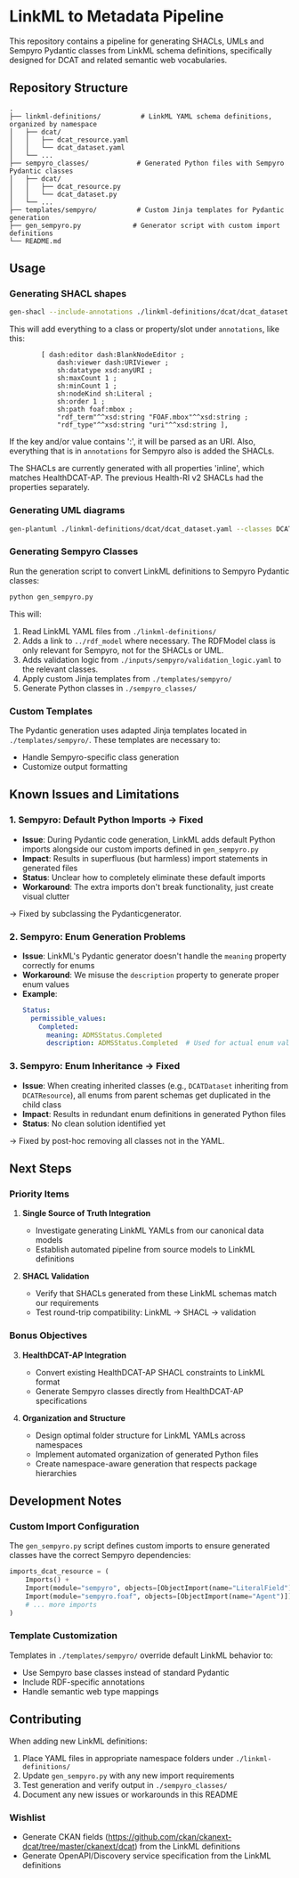 # LinkML to Metadata Pipeline

This repository contains a pipeline for generating SHACLs, UMLs and Sempyro Pydantic classes from LinkML schema definitions, specifically designed for DCAT and related semantic web vocabularies.

## Repository Structure

```
.
├── linkml-definitions/          # LinkML YAML schema definitions, organized by namespace
│   ├── dcat/
│   │   ├── dcat_resource.yaml
│   │   └── dcat_dataset.yaml
│   └── ...
├── sempyro_classes/            # Generated Python files with Sempyro Pydantic classes
│   ├── dcat/
│   │   ├── dcat_resource.py
│   │   └── dcat_dataset.py
│   └── ...
├── templates/sempyro/          # Custom Jinja templates for Pydantic generation
├── gen_sempyro.py             # Generator script with custom import definitions
└── README.md
```

## Usage

### Generating SHACL shapes
```bash
gen-shacl --include-annotations ./linkml-definitions/dcat/dcat_dataset.yaml > ./outputs/shacl_shapes/dcat_dataset.ttl
```

This will add everything to a class or property/slot under `annotations`, like this:

```
        [ dash:editor dash:BlankNodeEditor ;
            dash:viewer dash:URIViewer ;
            sh:datatype xsd:anyURI ; 
            sh:maxCount 1 ;
            sh:minCount 1 ;
            sh:nodeKind sh:Literal ; 
            sh:order 1 ;
            sh:path foaf:mbox ;
            "rdf_term"^^xsd:string "FOAF.mbox"^^xsd:string ;
            "rdf_type"^^xsd:string "uri"^^xsd:string ],
```

If the key and/or value contains ':', it will be parsed as an URI.
Also, everything that is in `annotations` for Sempyro also is added the SHACLs.

The SHACLs are currently generated with all properties 'inline', which matches HealthDCAT-AP. The previous
Health-RI v2 SHACLs had the properties separately.

### Generating UML diagrams
```bash
gen-plantuml ./linkml-definitions/dcat/dcat_dataset.yaml --classes DCATDataset --classes DCATResource --directory ./tmp --classes FOAFAgent --classes DCATVCard
```

### Generating Sempyro Classes

Run the generation script to convert LinkML definitions to Sempyro Pydantic classes:

```bash
python gen_sempyro.py
```

This will:
1. Read LinkML YAML files from `./linkml-definitions/`
2. Adds a link to `../rdf_model` where necessary. The RDFModel class is only relevant for Sempyro, not for the SHACLs or UML.
3. Adds validation logic from `./inputs/sempyro/validation_logic.yaml` to the relevant classes.
4. Apply custom Jinja templates from `./templates/sempyro/`
5. Generate Python classes in `./sempyro_classes/`

### Custom Templates

The Pydantic generation uses adapted Jinja templates located in `./templates/sempyro/`. These templates are necessary to:
- Handle Sempyro-specific class generation
- Customize output formatting

## Known Issues and Limitations

### 1. Sempyro: Default Python Imports -> Fixed
- **Issue**: During Pydantic code generation, LinkML adds default Python imports alongside our custom imports defined in `gen_sempyro.py`
- **Impact**: Results in superfluous (but harmless) import statements in generated files
- **Status**: Unclear how to completely eliminate these default imports
- **Workaround**: The extra imports don't break functionality, just create visual clutter

-> Fixed by subclassing the Pydanticgenerator.

### 2. Sempyro: Enum Generation Problems
- **Issue**: LinkML's Pydantic generator doesn't handle the `meaning` property correctly for enums
- **Workaround**: We misuse the `description` property to generate proper enum values
- **Example**: 
  ```yaml
  Status:
    permissible_values:
      Completed:
        meaning: ADMSStatus.Completed
        description: ADMSStatus.Completed  # Used for actual enum value
  ```

### 3. Sempyro: Enum Inheritance -> Fixed
- **Issue**: When creating inherited classes (e.g., `DCATDataset` inheriting from `DCATResource`), all enums from parent schemas get duplicated in the child class
- **Impact**: Results in redundant enum definitions in generated Python files
- **Status**: No clean solution identified yet

-> Fixed by post-hoc removing all classes not in the YAML.

## Next Steps

### Priority Items

1. **Single Source of Truth Integration**
   - Investigate generating LinkML YAMLs from our canonical data models
   - Establish automated pipeline from source models to LinkML definitions

2. **SHACL Validation**
   - Verify that SHACLs generated from these LinkML schemas match our requirements
   - Test round-trip compatibility: LinkML → SHACL → validation

### Bonus Objectives

3. **HealthDCAT-AP Integration**
   - Convert existing HealthDCAT-AP SHACL constraints to LinkML format
   - Generate Sempyro classes directly from HealthDCAT-AP specifications

4. **Organization and Structure**
   - Design optimal folder structure for LinkML YAMLs across namespaces
   - Implement automated organization of generated Python files
   - Create namespace-aware generation that respects package hierarchies

## Development Notes

### Custom Import Configuration

The `gen_sempyro.py` script defines custom imports to ensure generated classes have the correct Sempyro dependencies:

```python
imports_dcat_resource = (
    Imports() +
    Import(module="sempyro", objects=[ObjectImport(name="LiteralField"), ObjectImport(name="RDFModel")]) +
    Import(module="sempyro.foaf", objects=[ObjectImport(name="Agent")]) +
    # ... more imports
)
```

### Template Customization

Templates in `./templates/sempyro/` override default LinkML behavior to:
- Use Sempyro base classes instead of standard Pydantic
- Include RDF-specific annotations
- Handle semantic web type mappings

## Contributing

When adding new LinkML definitions:

1. Place YAML files in appropriate namespace folders under `./linkml-definitions/`
2. Update `gen_sempyro.py` with any new import requirements
3. Test generation and verify output in `./sempyro_classes/`
4. Document any new issues or workarounds in this README

### Wishlist
- Generate CKAN fields (https://github.com/ckan/ckanext-dcat/tree/master/ckanext/dcat) from the LinkML definitions
- Generate OpenAPI/Discovery service specification from the LinkML definitions
